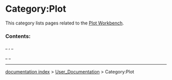 # Category:Plot
This category lists pages related to the [Plot Workbench](Plot_Workbench.md).

### Contents:

_ , _

_ _

---
[documentation index](../README.md) > [User_Documentation](Category_User_Documentation.md) > Category:Plot
